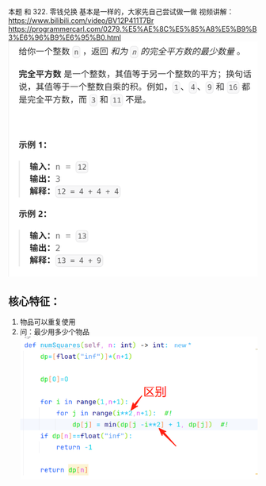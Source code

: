 本题 和 322. 零钱兑换 基本是一样的，大家先自己尝试做一做 
视频讲解：https://www.bilibili.com/video/BV12P411T7Br
https://programmercarl.com/0279.%E5%AE%8C%E5%85%A8%E5%B9%B3%E6%96%B9%E6%95%B0.html  
![img_2.png](img_2.png)  
## 核心特征：
1. 物品可以重复使用
2. 问：最少用多少个物品
![img_3.png](img_3.png)


